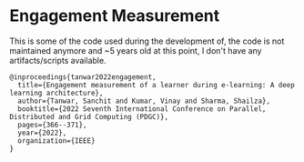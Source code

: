 # Engagement Measurement

This is some of the code used during the development of, the code is not maintained anymore and ~5 years old at this point, I don't have any artifacts/scripts available. 

```
@inproceedings{tanwar2022engagement,
  title={Engagement measurement of a learner during e-learning: A deep learning architecture},
  author={Tanwar, Sanchit and Kumar, Vinay and Sharma, Shailza},
  booktitle={2022 Seventh International Conference on Parallel, Distributed and Grid Computing (PDGC)},
  pages={366--371},
  year={2022},
  organization={IEEE}
}
```
